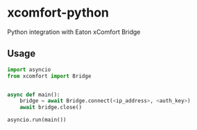 # xcomfort-python
Python integration with Eaton xComfort Bridge

## Usage
```python
import asyncio
from xcomfort import Bridge


async def main():
    bridge = await Bridge.connect(<ip_address>, <auth_key>)
    await bridge.close()

asyncio.run(main())
```
